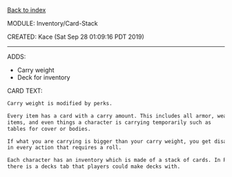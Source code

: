 [Back to index](index.html)

MODULE: Inventory/Card-Stack

CREATED: Kace (Sat Sep 28 01:09:16 PDT 2019)

***

ADDS:

  - Carry weight
  - Deck for inventory

CARD TEXT:

```md
Carry weight is modified by perks.

Every item has a card with a carry amount. This includes all armor, weapons,
items, and even things a character is carrying temporarily such as
tables for cover or bodies.

If what you are carrying is bigger than your carry weight, you get disadvantages
in every action that requires a roll.

Each character has an inventory which is made of a stack of cards. In Roll20,
there is a decks tab that players could make decks with.

```
